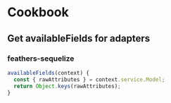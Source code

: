 # Cookbook

## Get availableFields for adapters

### feathers-sequelize

```js
availableFields(context) {
  const { rawAttributes } = context.service.Model;
  return Object.keys(rawAttributes);
}
```